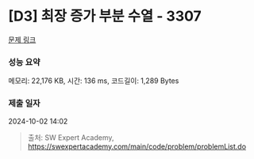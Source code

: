 # [D3] 최장 증가 부분 수열 - 3307 

[문제 링크](https://swexpertacademy.com/main/code/problem/problemDetail.do?contestProbId=AWBOKg-a6l0DFAWr) 

### 성능 요약

메모리: 22,176 KB, 시간: 136 ms, 코드길이: 1,289 Bytes

### 제출 일자

2024-10-02 14:02



> 출처: SW Expert Academy, https://swexpertacademy.com/main/code/problem/problemList.do
